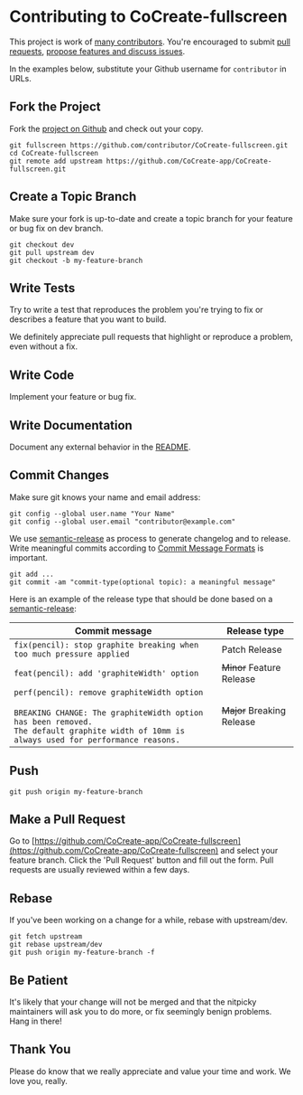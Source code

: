 # Contributing to CoCreate-fullscreen

This project is work of [many contributors](https://github.com/CoCreate-app/CoCreate-fullscreen/graphs/contributors).
You're encouraged to submit [pull requests](https://github.com/CoCreate-app/CoCreate-fullscreen/pulls),
[propose features and discuss issues](https://github.com/CoCreate-app/CoCreate-fullscreen/issues).

In the examples below, substitute your Github username for `contributor` in URLs.

## Fork the Project

Fork the [project on Github](https://github.com/CoCreate-app/CoCreate-fullscreen) and check out your copy.

```
git fullscreen https://github.com/contributor/CoCreate-fullscreen.git
cd CoCreate-fullscreen
git remote add upstream https://github.com/CoCreate-app/CoCreate-fullscreen.git
```

## Create a Topic Branch

Make sure your fork is up-to-date and create a topic branch for your feature or bug fix on dev branch.

```
git checkout dev
git pull upstream dev
git checkout -b my-feature-branch
```

## Write Tests

Try to write a test that reproduces the problem you're trying to fix or describes a feature that you want to build.

We definitely appreciate pull requests that highlight or reproduce a problem, even without a fix.

## Write Code

Implement your feature or bug fix.

## Write Documentation

Document any external behavior in the [README](README.md).

## Commit Changes

Make sure git knows your name and email address:

```
git config --global user.name "Your Name"
git config --global user.email "contributor@example.com"
```

We use [semantic-release](https://github.com/semantic-release/semantic-release) as process to generate changelog
and to release. Write meaningful commits according to 
[Commit Message Formats](https://github.com/semantic-release/semantic-release#commit-message-format) is important.

```
git add ...
git commit -am "commit-type(optional topic): a meaningful message"
```

Here is an example of the release type that should be done based on a [semantic-release](https://github.com/semantic-release/semantic-release):

| Commit message                                                                                                                                                                                   | Release type               |
| ------------------------------------------------------------------------------------------------------------------------------------------------------------------------------------------------ | -------------------------- |
| `fix(pencil): stop graphite breaking when too much pressure applied`                                                                                                                             | Patch Release              |
| `feat(pencil): add 'graphiteWidth' option`                                                                                                                                                       | ~~Minor~~ Feature Release  |
| `perf(pencil): remove graphiteWidth option`<br><br>`BREAKING CHANGE: The graphiteWidth option has been removed.`<br>`The default graphite width of 10mm is always used for performance reasons.` | ~~Major~~ Breaking Release |


## Push

```
git push origin my-feature-branch
```

## Make a Pull Request

Go to [https://github.com/CoCreate-app/CoCreate-fullscreen](https://github.com/CoCreate-app/CoCreate-fullscreen) and select your feature branch.
Click the 'Pull Request' button and fill out the form. Pull requests are usually reviewed within a few days.

## Rebase

If you've been working on a change for a while, rebase with upstream/dev.

```
git fetch upstream
git rebase upstream/dev
git push origin my-feature-branch -f
```

## Be Patient

It's likely that your change will not be merged and that the nitpicky maintainers will ask you to do more, or fix seemingly benign problems. Hang in there!

## Thank You

Please do know that we really appreciate and value your time and work. We love you, really.